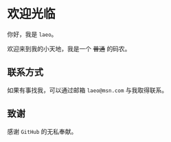 # 欢迎光临

你好，我是 `laeo`。

欢迎来到我的小天地，我是一个 ~~普通~~ 的码农。

## 联系方式

如果有事找我，可以通过邮箱 `laeo@msn.com` 与我取得联系。

## 致谢

感谢 `GitHub` 的无私奉献。
